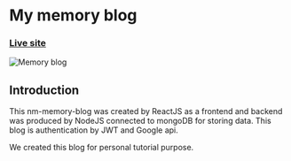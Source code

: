 # My memory blog

### [Live site](https://nm-memories-blog.netlify.app/)

![Memory blog](https://i.ibb.co/xCX1M58/nm-memories-blog.jpg)

## Introduction
This nm-memory-blog was created by ReactJS as a frontend and backend was produced by NodeJS connected to mongoDB for storing data. This blog is authentication by JWT and Google api.

We created this blog for personal tutorial purpose.
